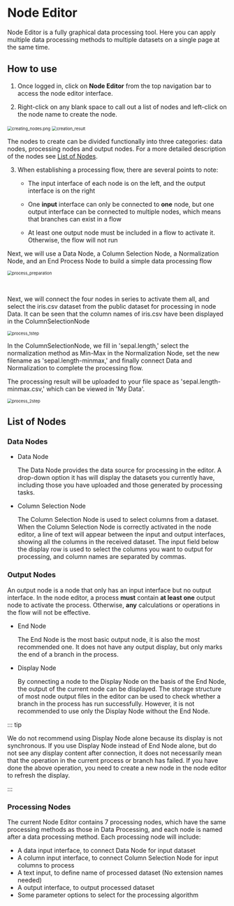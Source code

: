 # Node Editor

Node Editor is a fully graphical data processing tool. Here you can apply multiple data processing methods to multiple datasets on a single page at the same time.

## How to use

1. Once logged in, click on **Node Editor** from the top navigation bar to access the node editor interface.<!--can add link-->

2. Right-click on any blank space to call out a list of nodes and left-click on the node name to create the node.

<img src="https://s2.loli.net/2023/04/12/z2YQULji1dhmvDw.png" alt="creating_nodes.png" style="zoom: 67%;" />

<img src="https://s2.loli.net/2023/04/12/jyQYsKrTqDHOJNd.png" alt="creation_result" style="zoom: 67%;" />

The nodes to create can be divided functionally into three categories: data nodes, processing nodes and output nodes. For a more detailed description of the nodes see [List of Nodes](#list-of-nodes).

3. When establishing a processing flow, there are several points to note:

   - The input interface of each node is on the left, and the output interface is on the right

   - One **input** interface can only be connected to **one** node, but one output interface can be connected to multiple nodes, which means that branches can exist in a flow
   - At least one output node must be included in a flow to activate it. Otherwise, the flow will not run

Next, we will use a Data Node, a Column Selection Node, a Normalization Node, and an End Process Node to build a simple data processing flow

<img src="https://s2.loli.net/2023/04/12/KTYe615UVSAGc2D.png" alt="process_preparation" style="zoom: 67%;" />

​		

Next, we will connect the four nodes in series to activate them all, and select the iris.csv dataset from the public dataset for processing in node Data. It can be seen that the column names of iris.csv have been displayed in the ColumnSelectionNode

<img src="https://s2.loli.net/2023/04/12/JPptOHZLS6Qlwa1.png" alt="process_1step" style="zoom: 67%;" />

In the ColumnSelectionNode, we fill in 'sepal.length,' select the normalization method as Min-Max in the Normalization Node, set the new filename as 'sepal.length-minmax,' and finally connect Data and Normalization to complete the processing flow. 

The processing result will be uploaded to your file space as 'sepal.length-minmax.csv,' which can be viewed in 'My Data'.

<img src="https://s2.loli.net/2023/04/12/ZxXwWjh1BCFmdI7.png" alt="process_2step" style="zoom: 67%;" />



## List of Nodes

### Data Nodes

- Data Node
  
  The Data Node provides the data source for processing in the editor. A drop-down option it has will display the datasets you currently have, including those you have uploaded and those generated by processing tasks.

- Column Selection Node

  The Column Selection Node is used to select columns from a dataset. When the Column Selection Node is correctly activated in the node editor, a line of text will appear between the input and output interfaces, showing all the columns in the received dataset. The input field below the display row is used to select the columns you want to output for processing, and column names are separated by commas.

### Output Nodes

An output node is a node that only has an input interface but no output interface. In the node editor, a process **must** contain **at least one** output node to activate the process. Otherwise, **any** calculations or operations in the flow will not be effective.

- End Node

  The End Node is the most basic output node, it is also the most recommended one. It does not have any output display, but only marks the end of a branch in the process. 

- Display Node

  By connecting a node to the Display Node on the basis of the End Node, the output of the current node can be displayed. The storage structure of most node output files in the editor can be used to check whether a branch in the process has run successfully. However, it is not recommended to use only the Display Node without the End Node.

::: tip

We do not recommend using Display Node alone because its display is not synchronous. If you use Display Node instead of End Node alone, but do not see any display content after connection, it does not necessarily mean that the operation in the current process or branch has failed. If you have done the above operation, you need to create a new node in the node editor to refresh the display.

:::

### Processing Nodes

The current Node Editor contains 7 processing nodes, which have the same processing methods as those in Data Processing, and each node is named after a data processing method. Each processing node will include:

- A data input interface, to connect Data Node for input dataset
- A column input interface, to connect Column Selection Node for input columns to process
- A text input, to define name of processed dataset (No extension names needed)
- A output interface, to output processed dataset
- Some parameter options to select for the processing algorithm

